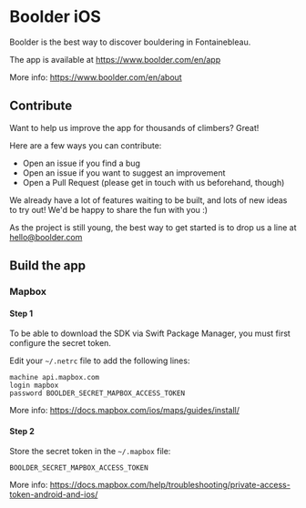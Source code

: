 # Boolder iOS

Boolder is the best way to discover bouldering in Fontainebleau.

The app is available at https://www.boolder.com/en/app

More info: https://www.boolder.com/en/about

## Contribute

Want to help us improve the app for thousands of climbers? Great!

Here are a few ways you can contribute:
- Open an issue if you find a bug
- Open an issue if you want to suggest an improvement
- Open a Pull Request (please get in touch with us beforehand, though)

We already have a lot of features waiting to be built, and lots of new ideas to try out!
We'd be happy to share the fun with you :)

As the project is still young, the best way to get started is to drop us a line at hello@boolder.com


## Build the app

### Mapbox

#### Step 1

To be able to download the SDK via Swift Package Manager, you must first configure the secret token.

Edit your `~/.netrc` file to add the following lines:

```
machine api.mapbox.com
login mapbox
password BOOLDER_SECRET_MAPBOX_ACCESS_TOKEN
```

More info: https://docs.mapbox.com/ios/maps/guides/install/

#### Step 2

Store the secret token in the `~/.mapbox` file:

```
BOOLDER_SECRET_MAPBOX_ACCESS_TOKEN
```

More info: https://docs.mapbox.com/help/troubleshooting/private-access-token-android-and-ios/
